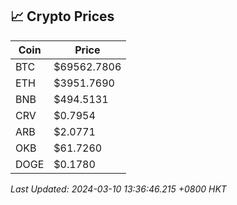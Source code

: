 ## 📈 Crypto Prices

| Coin | Price |
| ---- | ----- |
| BTC | $69562.7806 |
| ETH | $3951.7690 |
| BNB | $494.5131 |
| CRV | $0.7954 |
| ARB | $2.0771 |
| OKB | $61.7260 |
| DOGE | $0.1780 |

_Last Updated: 2024-03-10 13:36:46.215 +0800 HKT_